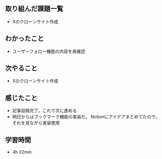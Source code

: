 ## 取り組んだ課題一覧
- Xのクローンサイト作成
## わかったこと
- ユーザーフォロー機能の内容を再確認
## 次やること
- Xのクローンサイト作成
## 感じたこと
- 記事投稿完了。これで次に進める
- 明日からはブックマーク機能の実装だ。
  Notionにアイデアまとめてたので、それを見ながら実装使用
## 学習時間
- 4h 02min